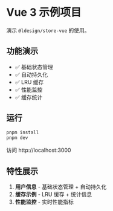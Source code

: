 # Vue 3 示例项目

演示 `@ldesign/store-vue` 的使用。

## 功能演示

- ✅ 基础状态管理
- ✅ 自动持久化
- ✅ LRU 缓存
- ✅ 性能监控
- ✅ 缓存统计

## 运行

```bash
pnpm install
pnpm dev
```

访问 http://localhost:3000

## 特性展示

1. **用户信息** - 基础状态管理 + 自动持久化
2. **缓存示例** - LRU 缓存 + 统计信息
3. **性能监控** - 实时性能指标

